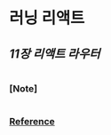 # 러닝 리액트

## _11장 리액트 라우터_

###

#

### [Note]

#

### [Reference](https://www.hanbit.co.kr/store/books/look.php?p_code=B7468885216)
